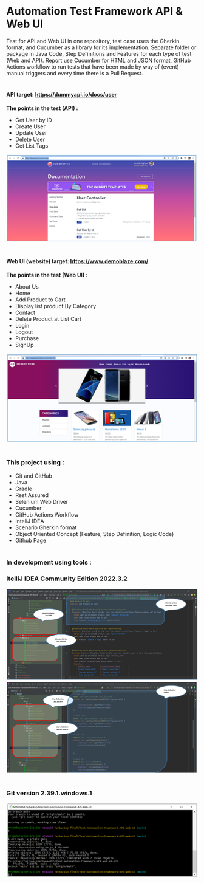 # Automation Test Framework API & Web UI
Test for API and Web UI in one repository, test case uses the Gherkin format, and Cucumber as a library for its implementation. Separate folder or package in Java Code, Step Definitions and Features for each type of test (Web and API). Report use Cucumber for HTML and JSON format, GitHub Actions workflow to run tests that have been made by way of (event) manual triggers and every time there is a Pull Request.
#
#### API target: https://dummyapi.io/docs/user
**The points in the test (API) :**
*	Get User by ID
*	Create User
*	Update User
*	Delete User
*	Get List Tags

![dummyapi](capture/dummyapi.PNG)




#
#### Web UI (website) target: https://www.demoblaze.com/
**The points in the test (Web UI) :**
-	About Us
-	Home
-	Add Product to Cart
-	Display list product By Category
-	Contact
-	Delete Product at List Cart
-	Login
-	Logout
-	Purchase
-	SignUp

![demoblaze](capture/demoblaze.PNG)


#
### This project using :

* Git and GitHub
* Java
* Gradle
* Rest Assured
* Selenium Web Driver
* Cucumber
* GitHub Actions Workflow
* InteliJ IDEA
* Scenario Gherkin format
* Object Oriented Concept (Feature, Step Definition, Logic Code)
* Github Page



#
### In development using tools :
### ItelliJ IDEA Community Edition 2022.3.2
![gherkin](capture/gherkin.PNG)
![stepDefinition](capture/stepDefinition.PNG)

#
### Git version 2.39.1.windows.1
![git](capture/git.PNG)




















